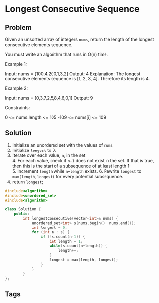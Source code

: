 # Longest Consecutive Sequence

## Problem
Given an unsorted array of integers `nums`, return the length of the longest consecutive elements sequence.

You must write an algorithm that runs in O(n) time.

Example 1:

Input: nums = [100,4,200,1,3,2]
Output: 4
Explanation: The longest consecutive elements sequence is [1, 2, 3, 4]. Therefore its length is 4.

Example 2:

Input: nums = [0,3,7,2,5,8,4,6,0,1]
Output: 9


Constraints:

0 <= nums.length <= 105
-109 <= nums[i] <= 109

## Solution
1. Initialize an unordered set with the values of `nums`
2. Initialize `longest` to 0.
3. Iterate over each value, `n`, in the set  
    4. For each value, check if `n-1` does not exist in the set. If that is true, then this is the start of a subsequence of at least length 1:  
    5. Increment `length` while `n+length` exists. 
    6. Rewrite `longest` to `max(length,longest)` for every potential subsequence.   
7. return `longest`;
```c++
#include<algorithm>
#include<unordered_set> 
#include<algorithm>

class Solution {
    public:
        int longestConsecutive(vector<int>& nums) {
            unordered_set<int> s(nums.begin(), nums.end());                        
            int longest = 0;
            for (int n : s) {
                if (!s.count(n-1)) {
                    int length = 1;
                    while(s.count(n+length)) {
                        length++;
                    }
                    longest = max(length, longest);
                }
            }
        }
};
```

## Tags
